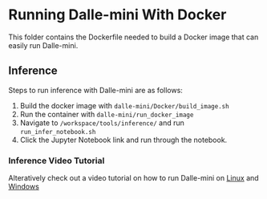 # Running Dalle-mini With Docker

This folder contains the Dockerfile needed to build a Docker image that can easily run Dalle-mini.

## Inference

Steps to run inference with Dalle-mini are as follows:

1. Build the docker image with ```dalle-mini/Docker/build_image.sh```
2. Run the container with ```dalle-mini/run_docker_image```
3. Navigate to ```/workspace/tools/inference/``` and run ```run_infer_notebook.sh```
4. Click the Jupyter Notebook link and run through the notebook.

### Inference Video Tutorial

Alteratively check out a video tutorial on how to run Dalle-mini on [Linux](https://www.youtube.com/watch?v=eWpzLIa6v9E&t=9s) and [Windows](https://www.youtube.com/watch?v=OqEuEe-xSKk&t=59s)
